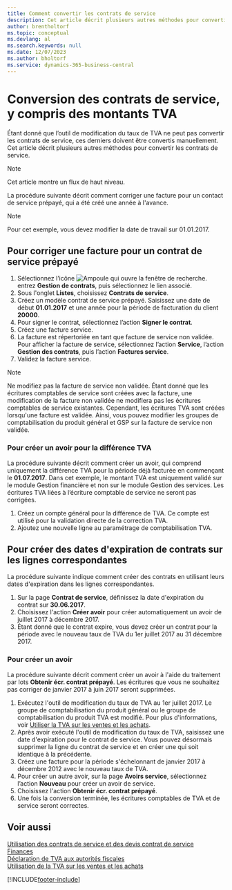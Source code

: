 ```yaml
---
title: Comment convertir les contrats de service
description: Cet article décrit plusieurs autres méthodes pour convertir les contrats de service qui incluent les montants de TVA.
author: brentholtorf
ms.topic: conceptual
ms.devlang: al
ms.search.keywords: null
ms.date: 12/07/2023
ms.author: bholtorf
ms.service: dynamics-365-business-central
---
```


# <a name="convert-service-contracts-that-include-vat-amounts"></a>Conversion des contrats de service, y compris des montants TVA

Étant donné que l’outil de modification du taux de TVA ne peut pas convertir les contrats de service, ces derniers doivent être convertis manuellement. Cet article décrit plusieurs autres méthodes pour convertir les contrats de service.  

> [!NOTE]  
> Cet article montre un flux de haut niveau.  

 La procédure suivante décrit comment corriger une facture pour un contact de service prépayé, qui a été créé une année à l'avance.  

> [!NOTE]  
> Pour cet exemple, vous devez modifier la date de travail sur 01.01.2017.  

## <a name="to-correct-an-invoice-for-a-prepaid-service-contract"></a>Pour corriger une facture pour un contrat de service prépayé

1. Sélectionnez l’icône ![Ampoule qui ouvre la fenêtre de recherche.](media/ui-search/search_small.png "Dites-moi ce que vous voulez faire") entrez **Gestion de contrats**, puis sélectionnez le lien associé.  
2. Sous l'onglet **Listes**, choisissez **Contrats de service**.  
3. Créez un modèle contrat de service prépayé. Saisissez une date de début **01.01.2017** et une année pour la période de facturation du client **20000**.  
4. Pour signer le contrat, sélectionnez l’action **Signer le contrat**.  
5. Créez une facture service.
6. La facture est répertoriée en tant que facture de service non validée. Pour afficher la facture de service, sélectionnez l’action **Service**, l’action **Gestion des contrats**, puis l’action **Factures service**.  
7. Validez la facture service.  

> [!NOTE]  
> Ne modifiez pas la facture de service non validée. Étant donné que les écritures comptables de service sont créées avec la facture, une modification de la facture non validée ne modifiera pas les écritures comptables de service existantes. Cependant, les écritures TVA sont créées lorsqu'une facture est validée. Ainsi, vous pouvez modifier les groupes de comptabilisation du produit général et GSP sur la facture de service non validée.  

### <a name="to-create-a-credit-memo-for-vat-difference"></a>Pour créer un avoir pour la différence TVA
 
La procédure suivante décrit comment créer un avoir, qui comprend uniquement la différence TVA pour la période déjà facturée en commençant le **01.07.2017**. Dans cet exemple, le montant TVA est uniquement validé sur le module Gestion financière et non sur le module Gestion des services. Les écritures TVA liées à l’écriture comptable de service ne seront pas corrigées.  

1. Créez un compte général pour la différence de TVA. Ce compte est utilisé pour la validation directe de la correction TVA.  
2. Ajoutez une nouvelle ligne au paramétrage de comptabilisation TVA.  

## <a name="to-create-contract-expiration-dates-in-contract-lines"></a>Pour créer des dates d'expiration de contrats sur les lignes correspondantes

La procédure suivante indique comment créer des contrats en utilisant leurs dates d'expiration dans les lignes correspondantes.  

1. Sur la page **Contrat de service**, définissez la date d'expiration du contrat sur **30.06.2017**.  
2. Choisissez l'action **Créer avoir** pour créer automatiquement un avoir de juillet 2017 à décembre 2017.  
3. Étant donné que le contrat expire, vous devez créer un contrat pour la période avec le nouveau taux de TVA du 1er juillet 2017 au 31 décembre 2017.  

### <a name="to-create-a-new-credit-memo"></a>Pour créer un avoir

La procédure suivante décrit comment créer un avoir à l'aide du traitement par lots **Obtenir écr. contrat prépayé**. Les écritures que vous ne souhaitez pas corriger de janvier 2017 à juin 2017 seront supprimées.  

1. Exécutez l'outil de modification du taux de TVA au 1er juillet 2017. Le groupe de comptabilisation du produit général ou le groupe de comptabilisation du produit TVA est modifié. Pour plus d'informations, voir [Utiliser la TVA sur les ventes et les achats](finance-work-with-vat.md).  
2. Après avoir exécuté l'outil de modification du taux de TVA, saisissez une date d'expiration pour le contrat de service. Vous pouvez désormais supprimer la ligne du contrat de service et en créer une qui soit identique à la précédente.  
3. Créez une facture pour la période s'échelonnant de janvier 2017 à décembre 2012 avec le nouveau taux de TVA.  
4. Pour créer un autre avoir, sur la page **Avoirs service**, sélectionnez l’action **Nouveau** pour créer un avoir de service.  
5. Choisissez l'action **Obtenir écr. contrat prépayé**.  
6. Une fois la conversion terminée, les écritures comptables de TVA et de service seront correctes.  

## <a name="see-also"></a>Voir aussi

[Utilisation des contrats de service et des devis contrat de service](service-how-to-create-service-contracts-and-service-contract-quotes.md)  
[Finances](finance.md)  
[Déclaration de TVA aux autorités fiscales](finance-how-report-vat.md)  
[Utilisation de la TVA sur les ventes et les achats](finance-work-with-vat.md)  


[!INCLUDE[footer-include](includes/footer-banner.md)]
